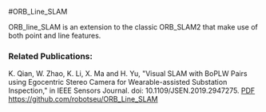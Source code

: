 #ORB_Line_SLAM

ORB_line_SLAM is an extension to the classic ORB_SLAM2 that make use of both point and line features.

### Related Publications:
K. Qian, W. Zhao, K. Li, X. Ma and H. Yu, "Visual SLAM with BoPLW Pairs using Egocentric Stereo Camera for Wearable-assisted Substation Inspection," in IEEE Sensors Journal. doi: 10.1109/JSEN.2019.2947275. [PDF](https://github.com/robotseu/ORB_Line_SLAM)
https://github.com/robotseu/ORB_Line_SLAM
